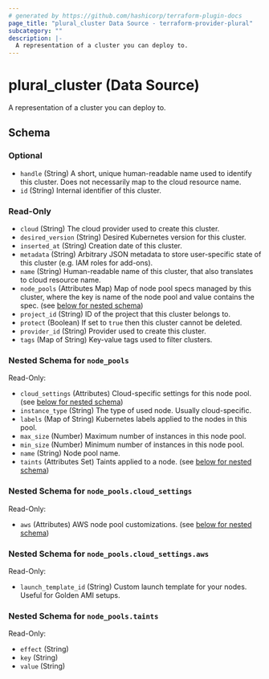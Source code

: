 ```yaml
---
# generated by https://github.com/hashicorp/terraform-plugin-docs
page_title: "plural_cluster Data Source - terraform-provider-plural"
subcategory: ""
description: |-
  A representation of a cluster you can deploy to.
---
```


# plural_cluster (Data Source)

A representation of a cluster you can deploy to.



<!-- schema generated by tfplugindocs -->
## Schema

### Optional

- `handle` (String) A short, unique human-readable name used to identify this cluster. Does not necessarily map to the cloud resource name.
- `id` (String) Internal identifier of this cluster.

### Read-Only

- `cloud` (String) The cloud provider used to create this cluster.
- `desired_version` (String) Desired Kubernetes version for this cluster.
- `inserted_at` (String) Creation date of this cluster.
- `metadata` (String) Arbitrary JSON metadata to store user-specific state of this cluster (e.g. IAM roles for add-ons).
- `name` (String) Human-readable name of this cluster, that also translates to cloud resource name.
- `node_pools` (Attributes Map) Map of node pool specs managed by this cluster, where the key is name of the node pool and value contains the spec. (see [below for nested schema](#nestedatt--node_pools))
- `project_id` (String) ID of the project that this cluster belongs to.
- `protect` (Boolean) If set to `true` then this cluster cannot be deleted.
- `provider_id` (String) Provider used to create this cluster.
- `tags` (Map of String) Key-value tags used to filter clusters.

<a id="nestedatt--node_pools"></a>
### Nested Schema for `node_pools`

Read-Only:

- `cloud_settings` (Attributes) Cloud-specific settings for this node pool. (see [below for nested schema](#nestedatt--node_pools--cloud_settings))
- `instance_type` (String) The type of used node. Usually cloud-specific.
- `labels` (Map of String) Kubernetes labels applied to the nodes in this pool.
- `max_size` (Number) Maximum number of instances in this node pool.
- `min_size` (Number) Minimum number of instances in this node pool.
- `name` (String) Node pool name.
- `taints` (Attributes Set) Taints applied to a node. (see [below for nested schema](#nestedatt--node_pools--taints))

<a id="nestedatt--node_pools--cloud_settings"></a>
### Nested Schema for `node_pools.cloud_settings`

Read-Only:

- `aws` (Attributes) AWS node pool customizations. (see [below for nested schema](#nestedatt--node_pools--cloud_settings--aws))

<a id="nestedatt--node_pools--cloud_settings--aws"></a>
### Nested Schema for `node_pools.cloud_settings.aws`

Read-Only:

- `launch_template_id` (String) Custom launch template for your nodes. Useful for Golden AMI setups.



<a id="nestedatt--node_pools--taints"></a>
### Nested Schema for `node_pools.taints`

Read-Only:

- `effect` (String)
- `key` (String)
- `value` (String)
